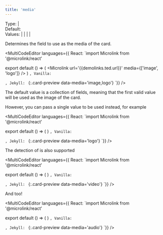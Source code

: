 ```yaml
---
title: 'media'
--- 
```


Type: <TypeContainer><Type children='<string>'/> | <Type children='<string[]>'/></TypeContainer><br/>
Default: <Type children="[ 'image', 'logo' ]"/><br/>
Values: <TypeContainer><Type children="'audio'"/> | <Type children="'image'"/> | <Type children="'logo'"/> | <Type children="'screenshot'" /> | <Type children="'video'"/></TypeContainer>

Determines the field to use as the media of the card.

<MultiCodeEditor languages={{
  React: `import Microlink from '@microlink/react' 
  
export default () => (
  <Microlink
    url='{{demolinks.ted.url}}'
    media={['image', 'logo']}
  />
)
`, Vanilla: `
<script>
  document.addEventListener('DOMContentLoaded', function (event) {
    microlink('a', { media: ['image', 'logo'] })
  })
</script>
`, Jekyll: `
[]({{demolinks.ted.url}}){:.card-preview data-media='image,logo'}
`}} 
/>

The default value is a collection of fields, meaning that the first valid value will be used as the image of the card.

<Microlink url='{{demolinks.ted.url}}' />

However, you can pass a single value to be used instead, for example <Type children="'logo'"/>

<MultiCodeEditor languages={{
  React: `import Microlink from '@microlink/react' 
  
export default () => (
  <Microlink
    url='{{demolinks.ted.url}}'
    media='logo'
  />
)
`, Vanilla: `
<script>
  document.addEventListener('DOMContentLoaded', function (event) {
    microlink('a', { media: 'logo' })
  })
</script>
`, Jekyll: `
[]({{demolinks.ted.url}}){:.card-preview data-media='logo'}
`}} 
/>

<Microlink url='{{demolinks.ted.url}}' media='logo'/>

The detection of <Type children="'video'"/> is also supported

<MultiCodeEditor languages={{
  React: `import Microlink from '@microlink/react' 
  
export default () => (
  <Microlink
    url='{{demolinks.instagram.url}}'
    media='video'
  />
)
`, Vanilla: `
<script>
  document.addEventListener('DOMContentLoaded', function (event) {
    microlink('a', { media: 'video' })
  })
</script>
`, Jekyll: `
[]({{demolinks.instagram.url}}){:.card-preview data-media='video'}
`}} 
/>

<Microlink url='{{demolinks.instagram.url}}' media='video'/>

And <Type children="'audio'"/> too!

<MultiCodeEditor languages={{
  React: `import Microlink from '@microlink/react' 
  
export default () => (
  <Microlink
    url='https://open.spotify.com/track/1W2919zs8SBCLTrOB1ftQT?si=4PcqgjH5RlWCvB5q4ukdnw'
    media='audio'
  />
)
`, Vanilla: `
<script>
  document.addEventListener('DOMContentLoaded', function (event) {
    microlink('a', { media: 'audio' })
  })
</script>
`, Jekyll: `
[](https://open.spotify.com/track/1W2919zs8SBCLTrOB1ftQT?si=4PcqgjH5RlWCvB5q4ukdnw){:.card-preview data-media='audio'}
`}} 
/>

<Microlink url='https://open.spotify.com/track/1W2919zs8SBCLTrOB1ftQT?si=4PcqgjH5RlWCvB5q4ukdnw' media='audio'/>
